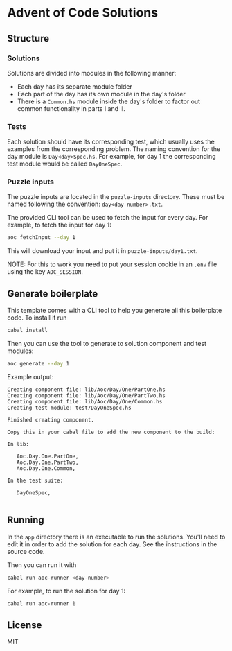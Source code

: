 # Advent of Code Solutions

## Structure

### Solutions

Solutions are divided into modules in the following manner:

- Each day has its separate module folder
- Each part of the day has its own module in the day's folder
- There is a `Common.hs` module inside the day's folder to factor out
  common functionality in parts I and II.

### Tests

Each solution should have its corresponding test, which usually uses the examples
from the corresponding problem. The naming convention for the day module is
`Day<day>Spec.hs`. For example, for day 1 the corresponding test module would be
called `DayOneSpec`.

### Puzzle inputs

The puzzle inputs are located in the `puzzle-inputs` directory. These must be named
following the convention: `day<day number>.txt`.

The provided CLI tool can be used to fetch the input for every day. For example, to fetch
the input for day 1:

```bash
aoc fetchInput --day 1
```

This will download your input and put it in `puzzle-inputs/day1.txt`.

NOTE: For this to work you need to put your session cookie in an `.env` file using the
key `AOC_SESSION`.

## Generate boilerplate

This template comes with a CLI tool to help you generate all this boilerplate code. To install
it run

```bash
cabal install
```

Then you can use the tool to generate to solution component and test modules:

```bash
aoc generate --day 1
```

Example output:

```
Creating component file: lib/Aoc/Day/One/PartOne.hs
Creating component file: lib/Aoc/Day/One/PartTwo.hs
Creating component file: lib/Aoc/Day/One/Common.hs
Creating test module: test/DayOneSpec.hs

Finished creating component.

Copy this in your cabal file to add the new component to the build:

In lib:

   Aoc.Day.One.PartOne,
   Aoc.Day.One.PartTwo,
   Aoc.Day.One.Common,

In the test suite:

   DayOneSpec,


```

## Running

In the `app` directory there is an executable to run the solutions. You'll need to edit it
in order to add the solution for each day. See the instructions in the source code.

Then you can run it with

```bash
cabal run aoc-runner <day-number>
```

For example, to run the solution for day 1:

```bash
cabal run aoc-runner 1
```

## License

MIT
